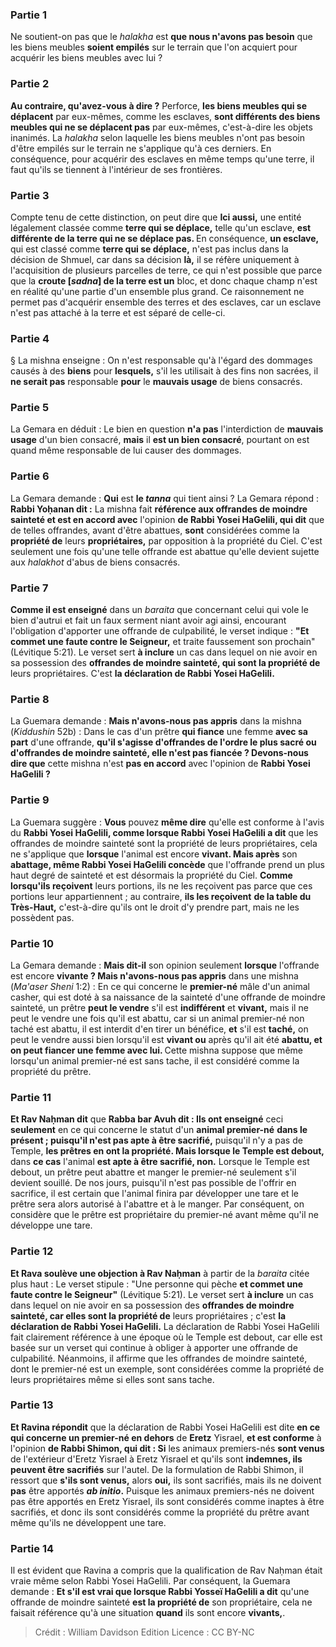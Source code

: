 
### Partie 1
Ne soutient-on pas</b> que le <i>halakha</i> est <b>que nous n'avons pas besoin</b> que les biens meubles <b>soient empilés</b> sur le terrain que l'on acquiert pour acquérir les biens meubles avec lui ?

### Partie 2
<b>Au contraire, qu'avez-vous à dire ?</b> Perforce, <b>les biens meubles qui se déplacent</b> par eux-mêmes, comme les esclaves, <b>sont différents des biens meubles qui ne se déplacent pas</b> par eux-mêmes, c'est-à-dire les objets inanimés. La <i>halakha</i> selon laquelle les biens meubles n'ont pas besoin d'être empilés sur le terrain ne s'applique qu'à ces derniers. En conséquence, pour acquérir des esclaves en même temps qu'une terre, il faut qu'ils se tiennent à l'intérieur de ses frontières.

### Partie 3
Compte tenu de cette distinction, on peut dire que <b>Ici aussi,</b> une entité légalement classée comme <b>terre qui se déplace,</b> telle qu'un esclave, <b>est différente de la terre qui ne se déplace pas. </b> En conséquence, <b>un esclave,</b> qui est classé comme <b>terre qui se déplace,</b> n'est pas inclus dans la décision de Shmuel, car dans sa décision <b>là,</b> il se réfère uniquement à l'acquisition de plusieurs parcelles de terre, ce qui n'est possible que parce que la <b>croute [<i>sadna</i>] de la terre est un</b> bloc, et donc chaque champ n'est en réalité qu'une partie d'un ensemble plus grand. Ce raisonnement ne permet pas d'acquérir ensemble des terres et des esclaves, car un esclave n'est pas attaché à la terre et est séparé de celle-ci.

### Partie 4
§ La mishna enseigne : On n'est responsable qu'à l'égard des dommages causés à des <b>biens</b> pour <b>lesquels,</b> s'il les utilisait à des fins non sacrées, il <b>ne serait pas</b> responsable <b>pour</b> le <b>mauvais usage</b> de biens consacrés.

### Partie 5
La Gemara en déduit : Le bien en question <b>n'a pas</b> l'interdiction de <b>mauvais usage</b> d'un bien consacré, <b>mais</b> il <b>est un bien consacré</b>, pourtant on est quand même responsable de lui causer des dommages.

### Partie 6
La Gemara demande : <b>Qui</b> est <b>le <i>tanna</i></b> qui tient ainsi ? La Gemara répond : <b>Rabbi Yoḥanan dit :</b> La mishna fait <b>référence aux offrandes de moindre sainteté et est en accord avec</b> l'opinion <b>de Rabbi Yosei HaGelili, qui dit</b> que de telles offrandes, avant d'être abattues, <b>sont</b> considérées comme la <b>propriété de</b> leurs <b>propriétaires,</b> par opposition à la propriété du Ciel. C'est seulement une fois qu'une telle offrande est abattue qu'elle devient sujette aux <i>halakhot</i> d'abus de biens consacrés.

### Partie 7
<b>Comme il est enseigné</b> dans un <i>baraita</i> que concernant celui qui vole le bien d'autrui et fait un faux serment niant avoir agi ainsi, encourant l'obligation d'apporter une offrande de culpabilité, le verset indique : <b>"Et commet une faute contre le Seigneur,</b> et traite faussement son prochain" (Lévitique 5:21). Le verset sert <b>à inclure</b> un cas dans lequel on nie avoir en sa possession des <b>offrandes de moindre sainteté, qui sont la propriété de</b> leurs propriétaires. C'est <b>la déclaration de Rabbi Yosei HaGelili.</b>

### Partie 8
La Guemara demande : <b>Mais n'avons-nous pas appris</b> dans la mishna (<i>Kiddushin</i> 52b) : Dans le cas d'un prêtre <b>qui fiance</b> une femme <b>avec sa part</b> d'une offrande, <b>qu'il s'agisse d'offrandes de l'ordre le plus sacré ou d'offrandes de moindre sainteté, elle n'est pas fiancée ? Devons-nous dire que</b> cette mishna n'est <b>pas en accord</b> avec l'opinion de <b>Rabbi Yosei HaGelili ?</b>

### Partie 9
La Guemara suggère : <b>Vous</b> pouvez <b>même dire</b> qu'elle est conforme à l'avis du <b>Rabbi Yosei HaGelili, comme lorsque Rabbi Yosei HaGelili a dit</b> que les offrandes de moindre sainteté sont la propriété de leurs propriétaires, cela ne s'applique que <b>lorsque</b> l'animal est encore <b>vivant. Mais après</b> son <b>abattage, même Rabbi Yosei HaGelili concède</b> que l'offrande prend un plus haut degré de sainteté et est désormais la propriété du Ciel. <b>Comme lorsqu'ils reçoivent</b> leurs portions, ils ne les reçoivent pas parce que ces portions leur appartiennent ; au contraire, <b>ils les reçoivent</b> <b>de la table du Très-Haut,</b> c'est-à-dire qu'ils ont le droit d'y prendre part, mais ne les possèdent pas.

### Partie 10
La Gemara demande : <b>Mais dit-il</b> son opinion seulement <b>lorsque</b> l'offrande est encore <b>vivante ? Mais n'avons-nous pas appris</b> dans une mishna (<i>Ma'aser Sheni</i> 1:2) : En ce qui concerne le <b>premier-né</b> mâle d'un animal casher, qui est doté à sa naissance de la sainteté d'une offrande de moindre sainteté, un prêtre <b>peut le vendre</b> s'il est <b>indifférent</b> et <b>vivant,</b> mais il ne peut le vendre une fois qu'il est abattu, car si un animal premier-né non taché est abattu, il est interdit d'en tirer un bénéfice, <b>et</b> s'il est <b>taché,</b> on peut le vendre aussi bien lorsqu'il est <b>vivant ou</b> après qu'il ait été <b>abattu, et on peut fiancer une femme avec lui. </b> Cette mishna suppose que même lorsqu'un animal premier-né est sans tache, il est considéré comme la propriété du prêtre.

### Partie 11
<b>Et Rav Naḥman dit</b> que <b>Rabba bar Avuh dit : Ils ont enseigné</b> ceci <b>seulement</b> en ce qui concerne le statut d'un <b>animal premier-né</b> <b>dans le présent ; puisqu'il n'est pas apte à être sacrifié,</b> puisqu'il n'y a pas de Temple, <b>les prêtres en ont la propriété. Mais lorsque le Temple est debout,</b> dans <b>ce cas</b> l'animal <b>est apte à être sacrifié, non.</b> Lorsque le Temple est debout, un prêtre peut abattre et manger le premier-né seulement s'il devient souillé. De nos jours, puisqu'il n'est pas possible de l'offrir en sacrifice, il est certain que l'animal finira par développer une tare et le prêtre sera alors autorisé à l'abattre et à le manger. Par conséquent, on considère que le prêtre est propriétaire du premier-né avant même qu'il ne développe une tare.

### Partie 12
<b>Et Rava soulève une objection à Rav Naḥman</b> à partir de la <i>baraita</i> citée plus haut : Le verset stipule : "Une personne qui pèche <b>et commet une faute contre le Seigneur"</b> (Lévitique 5:21). Le verset sert <b>à inclure</b> un cas dans lequel on nie avoir en sa possession des <b>offrandes de moindre sainteté, car elles sont la propriété de</b> leurs propriétaires ; c'est <b>la déclaration de Rabbi Yosei HaGelili.</b> La déclaration de Rabbi Yosei HaGelili fait clairement référence à une époque où le Temple est debout, car elle est basée sur un verset qui continue à obliger à apporter une offrande de culpabilité. Néanmoins, il affirme que les offrandes de moindre sainteté, dont le premier-né est un exemple, sont considérées comme la propriété de leurs propriétaires même si elles sont sans tache.

### Partie 13
<b>Et Ravina répondit</b> que la déclaration de Rabbi Yosei HaGelili est dite <b>en ce qui concerne un premier-né en dehors</b> de <b>Eretz</b> Yisrael, <b>et est conforme</b> à l'opinion <b>de Rabbi Shimon, qui dit : Si</b> les animaux premiers-nés <b>sont venus</b> de l'extérieur d'Eretz Yisrael à Eretz Yisrael et qu'ils sont <b>indemnes, ils peuvent être sacrifiés</b> sur l'autel. De la formulation de Rabbi Shimon, il ressort que <b>s'ils sont venus,</b> alors <b>oui,</b> ils sont sacrifiés, mais ils ne doivent <b>pas</b> être apportés <b><i>ab initio</i>.</b> Puisque les animaux premiers-nés ne doivent pas être apportés en Eretz Yisrael, ils sont considérés comme inaptes à être sacrifiés, et donc ils sont considérés comme la propriété du prêtre avant même qu'ils ne développent une tare.

### Partie 14
Il est évident que Ravina a compris que la qualification de Rav Naḥman était vraie même selon Rabbi Yosei HaGelili. Par conséquent, la Guemara demande : <b>Et s'il est vrai que lorsque Rabbi Yosseï HaGelili a dit</b> qu'une offrande de moindre sainteté <b>est la propriété de</b> son propriétaire, cela ne faisait référence qu'à une situation <b>quand</b> ils sont encore <b>vivants,</b>.

>Crédit : William Davidson Edition
>Licence : CC BY-NC